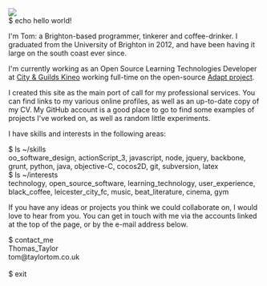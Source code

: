 <div class="fd">
    <img class="pic" src="file://eyes.png" />
</div>
<div class="source_code title">
    <span class="command">$ echo hello world!</span>
</div>

I'm Tom: a Brighton-based programmer, tinkerer and coffee-drinker. I graduated from the University of Brighton in 2012, and have been having it large on the south coast ever since.

I'm currently working as an Open Source Learning Technologies Developer at <a href="http://www.kineo.com" target="_blank">City & Guilds Kineo</a> working full-time on the open-source <a href="https://community.adaptlearning.org/" target="_blank">Adapt project</a>.

I created this site as the main port of call for my professional services. You can find links to my various online profiles, as well as an up-to-date copy of my CV. My GitHub account is a good place to go to find some examples of projects I've worked on, as well as random little experiments.

I have skills and interests in the following areas:

<div class="source_code">
    <span class="command">$ ls ~/skills</span><br/>
    oo_software_design,
    actionScript_3,
    javascript,
    node,
	jquery,
    backbone,
    grunt,
    python,
    java,
    objective-C,
    cocos2D,
    git,
    subversion,
    latex
</div>

<div class="source_code">
    <span class="command">$ ls ~/interests</span><br/>
    technology,
    open_source_software,
    learning_technology,
    user_experience,
    black_coffee,
    leicester_city_fc,
    music,
    beat_literature,
    cinema,
    gym
</div>

If you have any ideas or projects you think we could collaborate on, I would love to hear from you. You can get in touch with me via the accounts linked at the top of the page, or by the e-mail address below.

<div class="source_code">
    <span class="command">$ contact_me</span><br/>
    Thomas_Taylor<br/>
    tom@taylortom.co.uk<br/><br/>
    <span class="command">$ exit</span>
</div>
